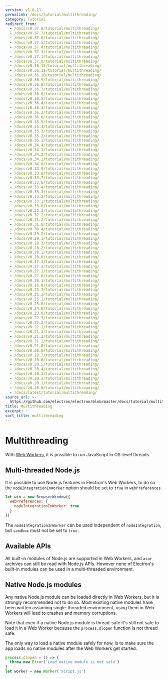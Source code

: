 ```yaml
---
version: v1.6.11
permalink: /docs/tutorial/multithreading/
category: Tutorial
redirect_from:
  - /docs/v0.37.8/tutorial/multithreading/
  - /docs/v0.37.7/tutorial/multithreading/
  - /docs/v0.37.6/tutorial/multithreading/
  - /docs/v0.37.5/tutorial/multithreading/
  - /docs/v0.37.4/tutorial/multithreading/
  - /docs/v0.37.3/tutorial/multithreading/
  - /docs/v0.37.1/tutorial/multithreading/
  - /docs/v0.37.0/tutorial/multithreading/
  - /docs/v0.36.12/tutorial/multithreading/
  - /docs/v0.36.11/tutorial/multithreading/
  - /docs/v0.36.10/tutorial/multithreading/
  - /docs/v0.36.9/tutorial/multithreading/
  - /docs/v0.36.8/tutorial/multithreading/
  - /docs/v0.36.7/tutorial/multithreading/
  - /docs/v0.36.6/tutorial/multithreading/
  - /docs/v0.36.5/tutorial/multithreading/
  - /docs/v0.36.4/tutorial/multithreading/
  - /docs/v0.36.3/tutorial/multithreading/
  - /docs/v0.36.2/tutorial/multithreading/
  - /docs/v0.36.0/tutorial/multithreading/
  - /docs/v0.35.5/tutorial/multithreading/
  - /docs/v0.35.4/tutorial/multithreading/
  - /docs/v0.35.3/tutorial/multithreading/
  - /docs/v0.35.2/tutorial/multithreading/
  - /docs/v0.35.1/tutorial/multithreading/
  - /docs/v0.34.4/tutorial/multithreading/
  - /docs/v0.34.3/tutorial/multithreading/
  - /docs/v0.34.2/tutorial/multithreading/
  - /docs/v0.34.1/tutorial/multithreading/
  - /docs/v0.34.0/tutorial/multithreading/
  - /docs/v0.33.9/tutorial/multithreading/
  - /docs/v0.33.8/tutorial/multithreading/
  - /docs/v0.33.7/tutorial/multithreading/
  - /docs/v0.33.6/tutorial/multithreading/
  - /docs/v0.33.4/tutorial/multithreading/
  - /docs/v0.33.3/tutorial/multithreading/
  - /docs/v0.33.2/tutorial/multithreading/
  - /docs/v0.33.1/tutorial/multithreading/
  - /docs/v0.33.0/tutorial/multithreading/
  - /docs/v0.32.3/tutorial/multithreading/
  - /docs/v0.32.2/tutorial/multithreading/
  - /docs/v0.31.2/tutorial/multithreading/
  - /docs/v0.31.0/tutorial/multithreading/
  - /docs/v0.30.4/tutorial/multithreading/
  - /docs/v0.29.2/tutorial/multithreading/
  - /docs/v0.29.1/tutorial/multithreading/
  - /docs/v0.28.3/tutorial/multithreading/
  - /docs/v0.28.2/tutorial/multithreading/
  - /docs/v0.28.1/tutorial/multithreading/
  - /docs/v0.28.0/tutorial/multithreading/
  - /docs/v0.27.3/tutorial/multithreading/
  - /docs/v0.27.2/tutorial/multithreading/
  - /docs/v0.27.1/tutorial/multithreading/
  - /docs/v0.27.0/tutorial/multithreading/
  - /docs/v0.26.1/tutorial/multithreading/
  - /docs/v0.26.0/tutorial/multithreading/
  - /docs/v0.25.3/tutorial/multithreading/
  - /docs/v0.25.2/tutorial/multithreading/
  - /docs/v0.25.1/tutorial/multithreading/
  - /docs/v0.25.0/tutorial/multithreading/
  - /docs/v0.24.0/tutorial/multithreading/
  - /docs/v0.23.0/tutorial/multithreading/
  - /docs/v0.22.3/tutorial/multithreading/
  - /docs/v0.22.2/tutorial/multithreading/
  - /docs/v0.22.1/tutorial/multithreading/
  - /docs/v0.21.3/tutorial/multithreading/
  - /docs/v0.21.2/tutorial/multithreading/
  - /docs/v0.21.1/tutorial/multithreading/
  - /docs/v0.21.0/tutorial/multithreading/
  - /docs/v0.20.8/tutorial/multithreading/
  - /docs/v0.20.7/tutorial/multithreading/
  - /docs/v0.20.6/tutorial/multithreading/
  - /docs/v0.20.5/tutorial/multithreading/
  - /docs/v0.20.4/tutorial/multithreading/
  - /docs/v0.20.3/tutorial/multithreading/
  - /docs/v0.20.2/tutorial/multithreading/
  - /docs/v0.20.1/tutorial/multithreading/
  - /docs/v0.20.0/tutorial/multithreading/
  - /docs/latest/tutorial/multithreading/
source_url: >-
  https://github.com/electron/electron/blob/master/docs/tutorial/multithreading.md
title: Multithreading
excerpt: ''
sort_title: multithreading
---
```




<!--


                                      ::::
                                    :o+//+o:
                                    +o    oo-
                                    :o+//oo/+o/
                                      -::-   -oo:
                                               /s/
                      -::::::::-                :s/  :::--
                  :+oo+////////+:        -:/+oo/ :s:-///++oo+:
                /o+:                -/+oo+/:-     +o-      -:+o:
               /s:              -:+o+/:           -o+         :s/
              -s/            -/oo/:                /s-         +s-
              -s/         -/oo/-                   -s/         /s-
               oo       :+o/-                       oo         oo
               -s/    :oo/                          /s-       /s-
                :s/ :oo:              -::-          /s-      /s:
                  -+o/               /ssss/         :s:    -+o-
                 :o+--               /ssss/         :s:   :o+-
                :s/  +o:              -::-          /s-   --
               -s/    :+o/-                         /s-
               oo       -+o+-                       oo
              -s/         -/oo/-                   -s/
             -+soo+:         -/oo/:                /s-      /oooo+-
             o+   :s:           -:+o+/:-          -o+      /s:  -oo
             oo:--/s:       ::      -:+oo+/:-     -/-      /s/--:o+
              :+++/-        :s:          -:/+ooo++//////++oo//+o+:
                             /s:                --::::::--
                              /s/              /s-
                               :oo:          :oo:
                                 /oo/-    -/oo/
                                   -/+oooo+/-





                   _______  _______  _______  _______  __
                  |       ||       ||       ||       ||  |
                  |  _____||_     _||   _   ||    _  ||  |
                  | |_____   |   |  |  | |  ||   |_| ||  |
                  |_____  |  |   |  |  |_|  ||    ___||__|
                   _____| |  |   |  |       ||   |     __
                  |_______|  |___|  |_______||___|    |__|


    This file is generated automatically, so it should not be edited.

    To make changes, head over to the electron/electron repository:

    https://github.com/electron/electron/blob/master/docs/tutorial/multithreading.md

    Thanks!

-->
# Multithreading

With [Web Workers](https://developer.mozilla.org/en/docs/Web/API/Web_Workers_API/Using_web_workers), it is possible to run JavaScript in OS-level threads.

## Multi-threaded Node.js

It is possible to use Node.js features in Electron's Web Workers, to do so the `nodeIntegrationInWorker` option should be set to `true` in `webPreferences`.

```javascript
let win = new BrowserWindow({
  webPreferences: {
    nodeIntegrationInWorker: true
  }
})
```

The `nodeIntegrationInWorker` can be used independent of `nodeIntegration`, but `sandbox` must not be set to `true`.

## Available APIs

All built-in modules of Node.js are supported in Web Workers, and `asar` archives can still be read with Node.js APIs. However none of Electron's built-in modules can be used in a multi-threaded environment.

## Native Node.js modules

Any native Node.js module can be loaded directly in Web Workers, but it is strongly recommended not to do so. Most existing native modules have been written assuming single-threaded environment, using them in Web Workers will lead to crashes and memory corruptions.

Note that even if a native Node.js module is thread-safe it's still not safe to load it in a Web Worker because the `process.dlopen` function is not thread safe.

The only way to load a native module safely for now, is to make sure the app loads no native modules after the Web Workers get started.

```javascript
process.dlopen = () => {
  throw new Error('Load native module is not safe')
}
let worker = new Worker('script.js')
```

